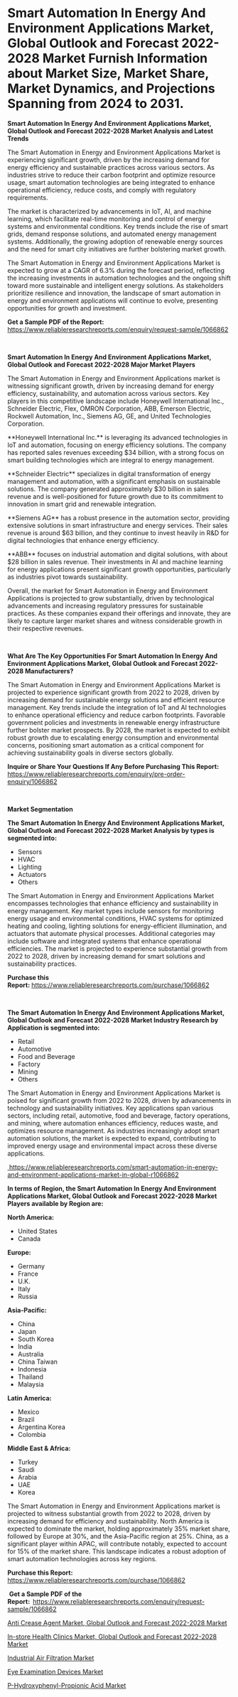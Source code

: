 <p><h1>Smart Automation In Energy And Environment Applications Market, Global Outlook and Forecast 2022-2028 Market Furnish Information about Market Size, Market Share, Market Dynamics, and Projections Spanning from 2024 to 2031.</h1></p><p><strong>Smart Automation In Energy And Environment Applications Market, Global Outlook and Forecast 2022-2028 Market Analysis and Latest Trends</strong></p>
<p><p>The Smart Automation in Energy and Environment Applications Market is experiencing significant growth, driven by the increasing demand for energy efficiency and sustainable practices across various sectors. As industries strive to reduce their carbon footprint and optimize resource usage, smart automation technologies are being integrated to enhance operational efficiency, reduce costs, and comply with regulatory requirements. </p><p>The market is characterized by advancements in IoT, AI, and machine learning, which facilitate real-time monitoring and control of energy systems and environmental conditions. Key trends include the rise of smart grids, demand response solutions, and automated energy management systems. Additionally, the growing adoption of renewable energy sources and the need for smart city initiatives are further bolstering market growth.</p><p>The Smart Automation in Energy and Environment Applications Market is expected to grow at a CAGR of 6.3% during the forecast period, reflecting the increasing investments in automation technologies and the ongoing shift toward more sustainable and intelligent energy solutions. As stakeholders prioritize resilience and innovation, the landscape of smart automation in energy and environment applications will continue to evolve, presenting opportunities for growth and investment.</p></p>
<p><strong>Get a Sample PDF of the Report:&nbsp;</strong> <a href="https://www.reliableresearchreports.com/enquiry/request-sample/1066862">https://www.reliableresearchreports.com/enquiry/request-sample/1066862</a></p>
<p>&nbsp;</p>
<p><strong>Smart Automation In Energy And Environment Applications Market, Global Outlook and Forecast 2022-2028 Major Market Players</strong></p>
<p><p>The Smart Automation in Energy and Environment Applications market is witnessing significant growth, driven by increasing demand for energy efficiency, sustainability, and automation across various sectors. Key players in this competitive landscape include Honeywell International Inc., Schneider Electric, Flex, OMRON Corporation, ABB, Emerson Electric, Rockwell Automation, Inc., Siemens AG, GE, and United Technologies Corporation.</p><p>**Honeywell International Inc.** is leveraging its advanced technologies in IoT and automation, focusing on energy efficiency solutions. The company has reported sales revenues exceeding $34 billion, with a strong focus on smart building technologies which are integral to energy management.</p><p>**Schneider Electric** specializes in digital transformation of energy management and automation, with a significant emphasis on sustainable solutions. The company generated approximately $30 billion in sales revenue and is well-positioned for future growth due to its commitment to innovation in smart grid and renewable integration.</p><p>**Siemens AG** has a robust presence in the automation sector, providing extensive solutions in smart infrastructure and energy services. Their sales revenue is around $63 billion, and they continue to invest heavily in R&D for digital technologies that enhance energy efficiency.</p><p>**ABB** focuses on industrial automation and digital solutions, with about $28 billion in sales revenue. Their investments in AI and machine learning for energy applications present significant growth opportunities, particularly as industries pivot towards sustainability.</p><p>Overall, the market for Smart Automation in Energy and Environment Applications is projected to grow substantially, driven by technological advancements and increasing regulatory pressures for sustainable practices. As these companies expand their offerings and innovate, they are likely to capture larger market shares and witness considerable growth in their respective revenues.</p></p>
<p>&nbsp;</p>
<p><strong>What Are The Key Opportunities For Smart Automation In Energy And Environment Applications Market, Global Outlook and Forecast 2022-2028 Manufacturers?</strong></p>
<p><p>The Smart Automation in Energy and Environment Applications Market is projected to experience significant growth from 2022 to 2028, driven by increasing demand for sustainable energy solutions and efficient resource management. Key trends include the integration of IoT and AI technologies to enhance operational efficiency and reduce carbon footprints. Favorable government policies and investments in renewable energy infrastructure further bolster market prospects. By 2028, the market is expected to exhibit robust growth due to escalating energy consumption and environmental concerns, positioning smart automation as a critical component for achieving sustainability goals in diverse sectors globally.</p></p>
<p><strong>Inquire or Share Your Questions If Any Before Purchasing This Report:</strong> <a href="https://www.reliableresearchreports.com/enquiry/pre-order-enquiry/1066862">https://www.reliableresearchreports.com/enquiry/pre-order-enquiry/1066862</a></p>
<p>&nbsp;</p>
<p><strong>Market Segmentation</strong></p>
<p><strong>The Smart Automation In Energy And Environment Applications Market, Global Outlook and Forecast 2022-2028 Market Analysis by types is segmented into:</strong></p>
<p><ul><li>Sensors</li><li>HVAC</li><li>Lighting</li><li>Actuators</li><li>Others</li></ul></p>
<p><p>The Smart Automation in Energy and Environment Applications Market encompasses technologies that enhance efficiency and sustainability in energy management. Key market types include sensors for monitoring energy usage and environmental conditions, HVAC systems for optimized heating and cooling, lighting solutions for energy-efficient illumination, and actuators that automate physical processes. Additional categories may include software and integrated systems that enhance operational efficiencies. The market is projected to experience substantial growth from 2022 to 2028, driven by increasing demand for smart solutions and sustainability practices.</p></p>
<p><strong>Purchase this Report:&nbsp;</strong><a href="https://www.reliableresearchreports.com/purchase/1066862">https://www.reliableresearchreports.com/purchase/1066862</a></p>
<p>&nbsp;</p>
<p><strong>The Smart Automation In Energy And Environment Applications Market, Global Outlook and Forecast 2022-2028 Market Industry Research by Application is segmented into:</strong></p>
<p><ul><li>Retail</li><li>Automotive</li><li>Food and Beverage</li><li>Factory</li><li>Mining</li><li>Others</li></ul></p>
<p><p>The Smart Automation in Energy and Environment Applications Market is poised for significant growth from 2022 to 2028, driven by advancements in technology and sustainability initiatives. Key applications span various sectors, including retail, automotive, food and beverage, factory operations, and mining, where automation enhances efficiency, reduces waste, and optimizes resource management. As industries increasingly adopt smart automation solutions, the market is expected to expand, contributing to improved energy usage and environmental impact across these diverse applications.</p></p>
<p><a href="https://www.reliableresearchreports.com/smart-automation-in-energy-and-environment-applications-market-in-global-r1066862">&nbsp;https://www.reliableresearchreports.com/smart-automation-in-energy-and-environment-applications-market-in-global-r1066862</a></p>
<p><strong>In terms of Region, the Smart Automation In Energy And Environment Applications Market, Global Outlook and Forecast 2022-2028 Market Players available by Region are:</strong></p>
<p>
    <p> <strong> North America: </strong>
        <ul>
            <li>United States</li>
            <li>Canada</li>
        </ul>
        </p> 
    <p> <strong> Europe: </strong>
        <ul>
            <li>Germany</li>
            <li>France</li>
            <li>U.K.</li>
            <li>Italy</li>
            <li>Russia</li>
        </ul>
        </p> 
    <p> <strong> Asia-Pacific: </strong>
        <ul>
            <li>China</li>
            <li>Japan</li>
            <li>South Korea</li>
            <li>India</li>
            <li>Australia</li>
            <li>China Taiwan</li>
            <li>Indonesia</li>
            <li>Thailand</li>
            <li>Malaysia</li>
        </ul>
        </p> 
    <p> <strong> Latin America: </strong>
        <ul>
            <li>Mexico</li>
            <li>Brazil</li>
            <li>Argentina Korea</li>
            <li>Colombia</li>
        </ul>
        </p> 
    <p> <strong> Middle East & Africa: </strong>
        <ul>
            <li>Turkey</li>
            <li>Saudi</li>
            <li>Arabia</li>
            <li>UAE</li>
            <li>Korea</li>
        </ul>
    </p>
    </p>
<p><p>The Smart Automation in Energy and Environment Applications market is projected to witness substantial growth from 2022 to 2028, driven by increasing demand for efficiency and sustainability. North America is expected to dominate the market, holding approximately 35% market share, followed by Europe at 30%, and the Asia-Pacific region at 25%. China, as a significant player within APAC, will contribute notably, expected to account for 15% of the market share. This landscape indicates a robust adoption of smart automation technologies across key regions.</p></p>
<p><strong>Purchase this Report: </strong><a href="https://www.reliableresearchreports.com/purchase/1066862">https://www.reliableresearchreports.com/purchase/1066862</a></p>
<p>&nbsp;<strong>Get a Sample PDF of the Report:&nbsp;&nbsp;</strong><a href="https://www.reliableresearchreports.com/enquiry/request-sample/1066862">https://www.reliableresearchreports.com/enquiry/request-sample/1066862</a></p>
<p><strong></strong></p>
<p><p><a href="https://github.com/lylyparadise/Market-Research-Report-List-5/blob/main/anti-crease-agent-market-global-outlook-and-forecast-2022-2028-market.md">Anti Crease Agent Market, Global Outlook and Forecast 2022-2028 Market</a></p><p><a href="https://github.com/GroverBarry/Market-Research-Report-List-7/blob/main/in-store-health-clinics-market-global-outlook-and-forecast-2022-2028-market.md">In-store Health Clinics Market, Global Outlook and Forecast 2022-2028 Market</a></p><p><a href="https://www.linkedin.com/pulse/global-industrial-air-filtration-market-size-expected-ngcce?trackingId=e6fpsgaebZ%2F1ntrYA79CPQ%3D%3D">Industrial Air Filtration Market</a></p><p><a href="https://www.linkedin.com/pulse/eye-examination-devices-market-industry-trends-forecast-period-iwdae?trackingId=W5I3%2Fnx7SSqL%2BhsQ4cv5qg%3D%3D">Eye Examination Devices Market</a></p><p><a href="https://issuu.com/reportprime-2/docs/p-hydroxyphenyl-propionic-acid-mark_be283dc0e2ae98">P-Hydroxyphenyl-Propionic Acid Market</a></p></p>